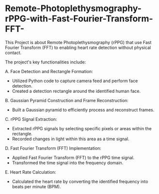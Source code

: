# Remote-Photoplethysmography-rPPG-with-Fast-Fourier-Transform-FFT-

This Project is about Remote Photoplethysmography (rPPG) that use Fast Fourier Transform (FFT) to enabling heart rate detection without physical contact.

The project's key functionalities include:

A. Face Detection and Rectangle Formation:
* Utilized Python code to capture camera feed and perform face detection.
* Created a detection rectangle around the identified human face.

B. Gaussian Pyramid Construction and Frame Reconstruction:
* Built a Gaussian pyramid to efficiently process and reconstruct frames.

C. rPPG Signal Extraction:
* Extracted rPPG signals by selecting specific pixels or areas within the rectangle.
* Recorded changes in light within this area as a time signal.

D. Fast Fourier Transform (FFT) Implementation:
* Applied Fast Fourier Transform (FFT) to the rPPG time signal.
* Transformed the time signal into the frequency domain.

E. Heart Rate Calculation:
* Calculated the heart rate by converting the identified frequency into beats per minute (BPM).

